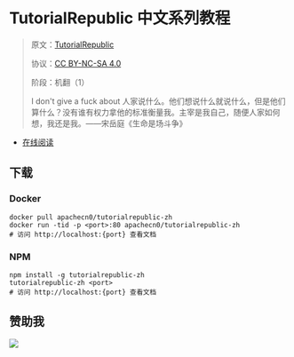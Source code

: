 # TutorialRepublic 中文系列教程

> 原文：[TutorialRepublic](https://www.tutorialrepublic.com/)
> 
> 协议：[CC BY-NC-SA 4.0](http://creativecommons.org/licenses/by-nc-sa/4.0/)
> 
> 阶段：机翻（1）
> 
> I don't give a fuck about 人家说什么。他们想说什么就说什么，但是他们算什么？没有谁有权力拿他的标准衡量我。主宰是我自己，随便人家如何想，我还是我。——宋岳庭《生命是场斗争》 

* [在线阅读](https://trp.flygon.net)
## 下载

### Docker

```
docker pull apachecn0/tutorialrepublic-zh
docker run -tid -p <port>:80 apachecn0/tutorialrepublic-zh
# 访问 http://localhost:{port} 查看文档
```

### NPM

```
npm install -g tutorialrepublic-zh
tutorialrepublic-zh <port>
# 访问 http://localhost:{port} 查看文档
```

## 赞助我

![](https://img-blog.csdnimg.cn/20200112005920729.png)
